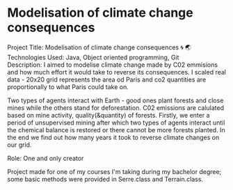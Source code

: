 # Modelisation of climate change consequences

Project Title: Modelisation of climate change consequences 🌀 🌏\
Technologies Used: Java, Object oriented programming, Git\
Description: I aimed to modelise climate change made by C02 emmisions and how much effort it would take to reverse its consequences. 
I scaled real data - 20x20 grid represents the area od Paris and co2 quantities are proportionally to what Paris could take on. 

Two types of agents interact with Earth - good ones plant forests and close mines while the others stand for deforestation. C02 emissions are calulated based on mine activity, quality(&quantity) of forests.
Firstly, we enter a period of unsupervised mining after which two types of agents interact until the chemical balance is restored or there cannot be more forests planted. 
In the end we find out how many years it took to reverse climate changes on our grid. 

Role: One and only creator

Project made for one of my courses I'm taking during my bachelor degree; some basic methods were provided in Serre.class and Terrain.class.
